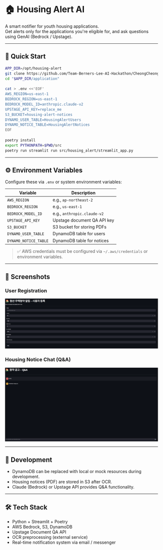 # 🏠 Housing Alert AI

A smart notifier for youth housing applications.  
Get alerts only for the applications you're eligible for, and ask questions using GenAI (Bedrock / Upstage).

---

## 🚀 Quick Start

```bash
APP_DIR=/opt/housing-alert
git clone https://github.com/Team-Berners-Lee-AI-Hackathon/CheongCheong_Chating.git "$APP_DIR"
cd "$APP_DIR/application"

cat > .env <<'EOF'
AWS_REGION=us-east-1
BEDROCK_REGION=us-east-1
BEDROCK_MODEL_ID=anthropic.claude-v2
UPSTAGE_API_KEY=replace_me
S3_BUCKET=housing-alert-notices
DYNAMO_USER_TABLE=HousingAlertUsers
DYNAMO_NOTICE_TABLE=HousingAlertNotices
EOF

poetry install
export PYTHONPATH=$PWD/src
poetry run streamlit run src/housing_alert/streamlit_app.py
```

---

## ⚙️ Environment Variables

Configure these via `.env` or system environment variables:

| Variable | Description |
|----------|-------------|
| `AWS_REGION` | e.g., `ap-northeast-2` |
| `BEDROCK_REGION` | e.g., `us-east-1` |
| `BEDROCK_MODEL_ID` | e.g., `anthropic.claude-v2` |
| `UPSTAGE_API_KEY` | Upstage document QA API key |
| `S3_BUCKET` | S3 bucket for storing PDFs |
| `DYNAMO_USER_TABLE` | DynamoDB table for users |
| `DYNAMO_NOTICE_TABLE` | DynamoDB table for notices |

> ✅ AWS credentials must be configured via `~/.aws/credentials` or environment variables.

---

## 📸 Screenshots

### User Registration  

![user](images/main.png)

### Housing Notice Chat (Q&A)  

![chat](images/chatting.png)

---

## 🧪 Development

- DynamoDB can be replaced with local or mock resources during development.
- Housing notices (PDF) are stored in S3 after OCR.
- Claude (Bedrock) or Upstage API provides Q&A functionality.

---

## 🛠️ Tech Stack

- Python + Streamlit + Poetry
- AWS Bedrock, S3, DynamoDB
- Upstage Document QA API
- OCR preprocessing (external service)
- Real-time notification system via email / messenger
